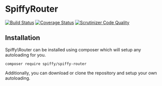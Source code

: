 # SpiffyRouter

[![Build Status](https://travis-ci.org/spiffyjr/spiffy-router.svg)](https://travis-ci.org/spiffyjr/spiffy-router)
[![Coverage Status](https://coveralls.io/repos/spiffyjr/spiffy-router/badge.png)](https://coveralls.io/r/spiffyjr/spiffy-router)
[![Scrutinizer Code Quality](https://scrutinizer-ci.com/g/spiffyjr/spiffy-router/badges/quality-score.png?s=c538c960c0d883f379b700eecdee865d08a532e3)](https://scrutinizer-ci.com/g/spiffyjr/spiffy-router/)

## Installation
Spiffy\Router can be installed using composer which will setup any autoloading for you.

`composer require spiffy/spiffy-router`

Additionally, you can download or clone the repository and setup your own autoloading.
